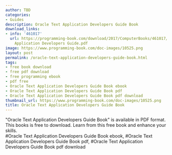 ```yaml
---
author: TBD
categories:
- Guides
description: Oracle Text Application Developers Guide Book
download_links:
- info: '461017'
  url: https://programming-book.com/download/2017/ComputerBooks/461017/Oracle Text
    Application Developers Guide.pdf
image: https://www.programming-book.com/doc-images/10525.png
layout: post
permalink: /oracle-text-application-developers-guide-book.html
tags:
- free book download
- free pdf download
- free programming ebook
- pdf free
- Oracle Text Application Developers Guide Book ebook
- Oracle Text Application Developers Guide Book pdf
- Oracle Text Application Developers Guide Book pdf download
thumbnail_url: https://www.programming-book.com/doc-images/10525.png
title: Oracle Text Application Developers Guide Book
---
```


 
<div class="item-desc text-justify">
  "Oracle Text Application Developers Guide Book" is available in PDF format. This books is free to download. Learn from this free book and enhance your skills.
  <br>
  #Oracle Text Application Developers Guide Book ebook, #Oracle Text Application Developers Guide Book pdf, #Oracle Text Application Developers Guide Book pdf download
</div>